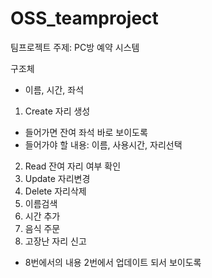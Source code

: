 # OSS_teamproject

팀프로젝트 주제: PC방 예약 시스템

구조체 
- 이름, 시간, 좌석

1. Create 자리 생성
- 들어가면 잔여 좌석 바로 보이도록
- 들어가야 할 내용: 이름, 사용시간, 자리선택

2. Read 잔여 자리 여부 확인
3. Update 자리변경
4. Delete 자리삭제
5. 이름검색
6. 시간 추가
7. 음식 주문
8. 고장난 자리 신고
- 8번에서의 내용 2번에서 업데이트 되서 보이도록
